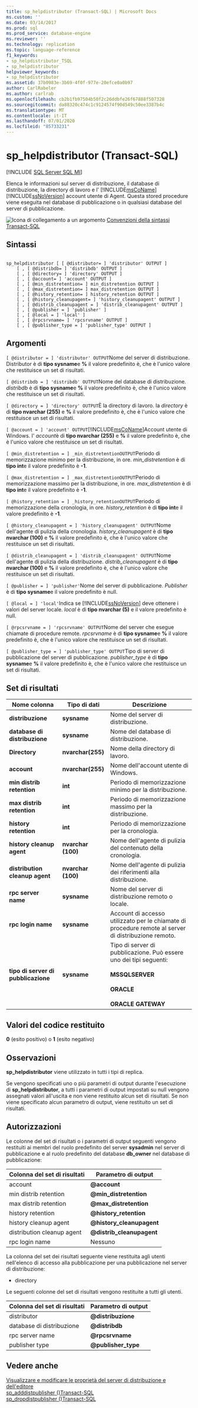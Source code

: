 ```yaml
---
title: sp_helpdistributor (Transact-SQL) | Microsoft Docs
ms.custom: ''
ms.date: 03/14/2017
ms.prod: sql
ms.prod_service: database-engine
ms.reviewer: ''
ms.technology: replication
ms.topic: language-reference
f1_keywords:
- sp_helpdistributor_TSQL
- sp_helpdistributor
helpviewer_keywords:
- sp_helpdistributor
ms.assetid: 37b0983e-3b69-4f0f-977e-20efce0a0b97
author: CarlRabeler
ms.author: carlrab
ms.openlocfilehash: cb2b1fb97504b50f2c26ddbfe26f67888f507328
ms.sourcegitcommit: da88320c474c1c9124574f90d549c50ee3387b4c
ms.translationtype: MT
ms.contentlocale: it-IT
ms.lasthandoff: 07/01/2020
ms.locfileid: "85733231"
---
```

# <a name="sp_helpdistributor-transact-sql"></a>sp_helpdistributor (Transact-SQL)
[!INCLUDE [SQL Server SQL MI](../../includes/applies-to-version/sql-asdbmi.md)]

  Elenca le informazioni sul server di distribuzione, il database di distribuzione, la directory di lavoro e l' [!INCLUDE[msCoName](../../includes/msconame-md.md)] [!INCLUDE[ssNoVersion](../../includes/ssnoversion-md.md)] account utente di Agent. Questa stored procedure viene eseguita nel database di pubblicazione o in qualsiasi database del server di pubblicazione.  
  
 ![Icona di collegamento a un argomento](../../database-engine/configure-windows/media/topic-link.gif "Icona di collegamento a un argomento") [Convenzioni della sintassi Transact-SQL](../../t-sql/language-elements/transact-sql-syntax-conventions-transact-sql.md)  
  
## <a name="syntax"></a>Sintassi  
  
```  
  
sp_helpdistributor [ [ @distributor= ] 'distributor' OUTPUT ]  
    [ , [ @distribdb= ] 'distribdb' OUTPUT ]  
    [ , [ @directory= ] 'directory' OUTPUT ]  
    [ , [ @account= ] 'account' OUTPUT ]  
    [ , [ @min_distretention= ] min_distretention OUTPUT ]  
    [ , [ @max_distretention= ] max_distretention OUTPUT ]  
    [ , [ @history_retention= ] history_retention OUTPUT ]  
    [ , [ @history_cleanupagent= ] 'history_cleanupagent' OUTPUT ]  
    [ , [ @distrib_cleanupagent = ] 'distrib_cleanupagent' OUTPUT ]  
    [ , [ @publisher = ] 'publisher' ]   
    [ , [ @local = ] 'local' ]  
    [ , [ @rpcsrvname= ] 'rpcsrvname' OUTPUT ]  
    [ , [ @publisher_type = ] 'publisher_type' OUTPUT ]  
```  
  
## <a name="arguments"></a>Argomenti  
`[ @distributor = ] 'distributor' OUTPUT`Nome del server di distribuzione. Distributor è di **tipo sysname**e **%** il valore predefinito è, che è l'unico valore che restituisce un set di risultati.  
  
`[ @distribdb = ] 'distribdb' OUTPUT`Nome del database di distribuzione. *distribdb* è di **tipo sysname**e **%** il valore predefinito è, che è l'unico valore che restituisce un set di risultati.  
  
`[ @directory = ] 'directory' OUTPUT`È la directory di lavoro. la *directory* è di **tipo nvarchar (255)** e **%** il valore predefinito è, che è l'unico valore che restituisce un set di risultati.  
  
`[ @account = ] 'account' OUTPUT`[!INCLUDE[msCoName](../../includes/msconame-md.md)]Account utente di Windows. l' *account*è di **tipo nvarchar (255)** e **%** il valore predefinito è, che è l'unico valore che restituisce un set di risultati.  
  
`[ @min_distretention = ] _min_distretentionOUTPUT`Periodo di memorizzazione minimo per la distribuzione, in ore. *min_distretention* è di **tipo int**e il valore predefinito è **-1**.  
  
`[ @max_distretention = ] _max_distretentionOUTPUT`Periodo di memorizzazione massimo per la distribuzione, in ore. *max_distretention* è di **tipo int**e il valore predefinito è **-1**.  
  
`[ @history_retention = ] _history_retentionOUTPUT`Periodo di memorizzazione della cronologia, in ore. *history_retention* è di **tipo int**e il valore predefinito è **-1**.  
  
`[ @history_cleanupagent = ] 'history_cleanupagent' OUTPUT`Nome dell'agente di pulizia della cronologia. *history_cleanupagent* è di **tipo nvarchar (100)** e **%** il valore predefinito è, che è l'unico valore che restituisce un set di risultati.  
  
`[ @distrib_cleanupagent = ] 'distrib_cleanupagent' OUTPUT`Nome dell'agente di pulizia della distribuzione. *distrib_cleanupagent* è di **tipo nvarchar (100)** e **%** il valore predefinito è, che è l'unico valore che restituisce un set di risultati.  
  
`[ @publisher = ] 'publisher'`Nome del server di pubblicazione. *Publisher* è di **tipo sysname**e il valore predefinito è null.  
  
`[ @local = ] 'local'`Indica se [!INCLUDE[ssNoVersion](../../includes/ssnoversion-md.md)] deve ottenere i valori del server locale. *local* è di **tipo nvarchar (5)** e il valore predefinito è null.  
  
`[ @rpcsrvname = ] 'rpcsrvname' OUTPUT`Nome del server che esegue chiamate di procedure remote. *rpcsrvname* è di **tipo sysname**e **%** il valore predefinito è, che è l'unico valore che restituisce un set di risultati.  
  
`[ @publisher_type = ] 'publisher_type' OUTPUT`Tipo di server di pubblicazione del server di pubblicazione. *publisher_type* è di **tipo sysname**e **%** il valore predefinito è, che è l'unico valore che restituisce un set di risultati.  
  
## <a name="result-sets"></a>Set di risultati  
  
|Nome colonna|Tipo di dati|Descrizione|  
|-----------------|---------------|-----------------|  
|**distribuzione**|**sysname**|Nome del server di distribuzione.|  
|**database di distribuzione**|**sysname**|Nome del database di distribuzione.|  
|**Directory**|**nvarchar(255)**|Nome della directory di lavoro.|  
|**account**|**nvarchar(255)**|Nome dell'account utente di Windows.|  
|**min distrib retention**|**int**|Periodo di memorizzazione minimo per la distribuzione.|  
|**max distrib retention**|**int**|Periodo di memorizzazione massimo per la distribuzione.|  
|**history retention**|**int**|Periodo di memorizzazione per la cronologia.|  
|**history cleanup agent**|**nvarchar (100)**|Nome dell'agente di pulizia del contenuto della cronologia.|  
|**distribution cleanup agent**|**nvarchar (100)**|Nome dell'agente di pulizia dei riferimenti alla distribuzione.|  
|**rpc server name**|**sysname**|Nome del server di distribuzione remoto o locale.|  
|**rpc login name**|**sysname**|Account di accesso utilizzato per le chiamate di procedure remote al server di distribuzione remoto.|  
|**tipo di server di pubblicazione**|**sysname**|Tipo di server di pubblicazione. Può essere uno dei tipi seguenti:<br /><br /> **MSSQLSERVER**<br /><br /> **ORACLE**<br /><br /> **ORACLE GATEWAY**|  
  
## <a name="return-code-values"></a>Valori del codice restituito  
 **0** (esito positivo) o **1** (esito negativo)  
  
## <a name="remarks"></a>Osservazioni  
 **sp_helpdistributor** viene utilizzato in tutti i tipi di replica.  
  
 Se vengono specificati uno o più parametri di output durante l'esecuzione di **sp_helpdistributor**, a tutti i parametri di output impostati su null vengono assegnati valori all'uscita e non viene restituito alcun set di risultati. Se non viene specificato alcun parametro di output, viene restituito un set di risultati.  
  
## <a name="permissions"></a>Autorizzazioni  
 Le colonne del set di risultati o i parametri di output seguenti vengono restituiti ai membri del ruolo predefinito del server **sysadmin** nel server di pubblicazione e al ruolo predefinito del database **db_owner** nel database di pubblicazione:  
  
|Colonna del set di risultati|Parametro di output|  
|-----------------------|----------------------|  
|account|**\@account**|  
|min distrib retention|**\@min_distretention**|  
|max distrib retention|**\@max_distretention**|  
|history retention|**\@history_retention**|  
|history cleanup agent|**\@history_cleanupagent**|  
|distribution cleanup agent|**\@distrib_cleanupagent**|  
|rpc login name|Nessuno|  
  
 La colonna del set dei risultati seguente viene restituita agli utenti nell'elenco di accesso alla pubblicazione per una pubblicazione nel server di distribuzione:  
  
-   directory  
  
 Le seguenti colonne del set di risultati vengono restituite a tutti gli utenti.  
  
|Colonna del set di risultati|Parametro di output|  
|-----------------------|----------------------|  
|distributor|**\@distribuzione**|  
|database di distribuzione|**\@distribdb**|  
|rpc server name|**\@rpcsrvname**|  
|publisher type|**\@publisher_type**|  
  
## <a name="see-also"></a>Vedere anche  
 [Visualizzare e modificare le proprietà del server di distribuzione e dell'editore](../../relational-databases/replication/view-and-modify-distributor-and-publisher-properties.md)   
 [sp_adddistpublisher &#40;&#41;Transact-SQL](../../relational-databases/system-stored-procedures/sp-adddistpublisher-transact-sql.md)   
 [sp_dropdistpublisher &#40;&#41;Transact-SQL](../../relational-databases/system-stored-procedures/sp-dropdistpublisher-transact-sql.md)  
  
  
